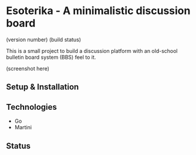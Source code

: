 # Esoterika - A minimalistic discussion board

(version number) (build status)

This is a small project to build a discussion platform with an old-school bulletin board system (BBS) feel to it.

(screenshot here)

## Setup & Installation

## Technologies
 - Go
 - Martini

## Status
